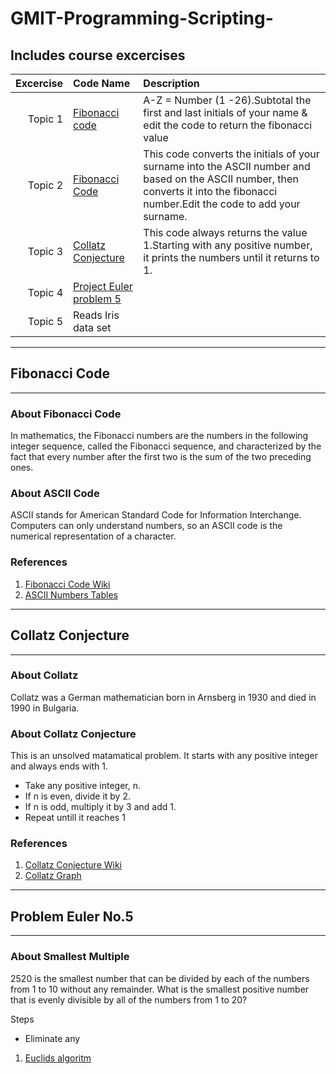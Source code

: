 # GMIT-Programming-Scripting-
## Includes course excercises 

|Excercise |Code Name                                         |Description                                           |                   
|---------:|:-------------------------------------------------|:-----------------------------------------------------|
|Topic 1   |[Fibonacci code](#fibonacci-code)                 | A-Z = Number (1 -26).Subtotal the first and last initials of your name & edit the code to return the fibonacci value| 
|Topic 2   |[Fibonacci Code](#fibonacci-code)                 | This code converts the initials of your surname into the ASCII number and based on the ASCII number, then converts it into the fibonacci number.Edit the code to add your surname.          
|Topic 3  |[Collatz Conjecture](#collatz-conjecture)          | This code always returns the value 1.Starting with any positive number, it prints the numbers until it returns to 1.
|Topic 4  | [Project Euler problem 5](#problem-euler-no5)     | 
|Topic 5  | Reads Iris data set                               | 

------------------------------------ 
## Fibonacci Code
-----------------------------------
### About Fibonacci Code 
 
In mathematics, the Fibonacci numbers are the numbers in the following integer sequence, called the Fibonacci sequence, and characterized by the fact that every number after the first two is the sum of the two preceding ones. 

### About ASCII Code 
ASCII stands for American Standard Code for Information Interchange. Computers can only understand numbers, so an ASCII code is the numerical representation of a character. 

### References
1. [Fibonacci Code Wiki](https://en.wikipedia.org/wiki/Fibonacci_number)
2. [ASCII Numbers Tables](http://www.asciitable.com/)
--------------------------------------
## Collatz Conjecture 
----------------------------------

### About Collatz 

Collatz was a German mathematician born in Arnsberg in 1930 and died in 1990 in Bulgaria. 

### About Collatz Conjecture 
This is an unsolved matamatical problem. It starts with any positive integer and always ends with 1. 

* Take any positive integer, n.
* If n is even, divide it by 2.
* If n is odd, multiply it by 3 and add 1.
* Repeat untill it reaches 1



### References  
1. [Collatz Conjecture Wiki](https://en.wikipedia.org/wiki/Collatz_conjecture)
2. [Collatz Graph](https://www.jasondavies.com/collatz-graph/) 

--------------------------------
## Problem Euler No.5
-------------------------------- 

### About Smallest Multiple
2520 is the smallest number that can be divided by each of the numbers from 1 to 10 without any remainder.
What is the smallest positive number that is evenly divisible by all of the numbers from 1 to 20? 

Steps
* Eliminate any 
1. [Euclids algoritm](https://en.wikipedia.org/wiki/Euclidean_algorithm)

